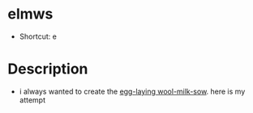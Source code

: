 # elmws
* Shortcut: e

# Description
* i always wanted to create the [egg-laying wool-milk-sow](https://en.wiktionary.org/wiki/eierlegende_Wollmilchsau). here is my attempt
